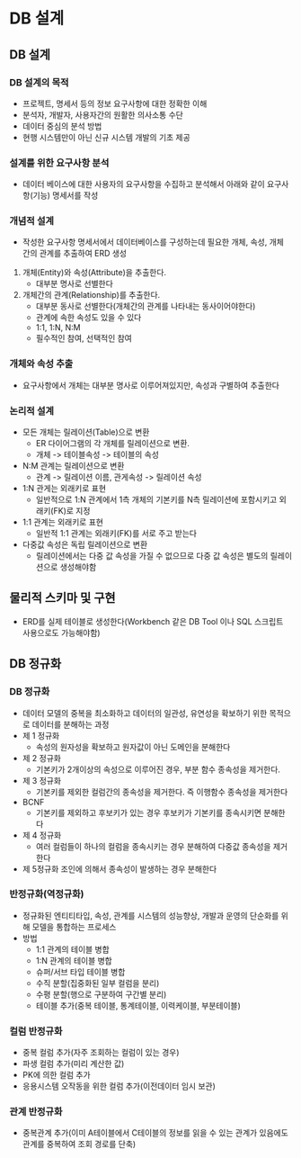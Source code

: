 # DB 설계

## DB 설계
### DB 설계의 목적
- 프로젝트, 명세서 등의 정보 요구사항에 대한 정확한 이해
- 분석자, 개발자, 사용자간의 원활한 의사소통 수단
- 데이터 중심의 분석 방법
- 현행 시스템만이 아닌 신규 시스템 개발의 기초 제공

### 설계를 위한 요구사항 분석
* 데이터 베이스에 대한 사용자의 요구사항을 수집하고 분석해서 아래와 같이 요구사항(기능) 명세서를 작성

### 개념적 설계
* 작성한 요구사항 명세서에서 데이터베이스를 구성하는데 필요한 개체, 속성, 개체 간의 관계를 추출하여 ERD 생성
1. 개체(Entity)와 속성(Attribute)을 추출한다.
    * 대부분 명사로 선별한다
2. 개체간의 관계(Relationship)를 추출한다.
    * 대부분 동사로 선별한다(개체간의 관계를 나타내는 동사이어야한다)
    * 관계에 속한 속성도 있을 수 있다
    * 1:1, 1:N, N:M
    * 필수적인 참여, 선택적인 참여

### 개체와 속성 추출
* 요구사항에서 개체는 대부분 명사로 이루어져있지만, 속성과 구별하여 추출한다

### 논리적 설계
* 모든 개체는 릴레이션(Table)으로 변환
  * ER 다이어그램의 각 개체를 릴레이션으로 변환.
  * 개체 -> 테이블속성 -> 테이블의 속성
* N:M 관계는 릴레이션으로 변환
  * 관계 -> 릴레이션 이름, 관게속성 -> 릴레이션 속성
* 1:N 관게는 외래키로 표현
  * 일반적으로 1:N 관계에서 1측 개체의 기본키를 N측 릴레이션에 포함시키고 외래키(FK)로 지정
* 1:1 관계는 외래키로 표현
  * 일반적 1:1 관계는 외래키(FK)를 서로 주고 받는다
* 다중값 속성은 독립 릴레이션으로 변환
  * 릴레이션에서는 다중 값 속성을 가질 수 없으므로 다중 값 속성은 별도의 릴레이션으로 생성해야함

## 물리적 스키마 및 구현
* ERD를 실제 테이블로 생성한다(Workbench 같은 DB Tool 이나 SQL 스크립트 사용으로도 가능해야함)

## DB 정규화
### DB 정규화
* 데이터 모델의 중복을 최소화하고 데이터의 일관성, 유연성을 확보하기 위한 목적으로 데이터를 분해하는 과정
* 제 1 정규화
  * 속성의 원자성을 확보하고 원자값이 아닌 도메인을 분해한다
* 제 2 정규화
  * 기본키가 2개이상의 속성으로 이루어진 경우, 부분 함수 종속성을 제거한다.
* 제 3 정규화
  * 기본키를 제외한 컬럼간의 종속성을 제거한다. 즉 이행함수 종속성을 제거한다
* BCNF
  * 기본키를 제외하고 후보키가 있는 경우 후보키가 기본키를 종속시키면 분해한다
* 제 4 정규화
  * 여러 컬럼들이 하나의 컬럼을 종속시키는 경우 분해하여 다중값 종속성을 제거한다
* 제 5정규화
조인에 의해서 종속성이 발생하는 경우 분해한다

### 반정규화(역정규화)
* 정규화된 엔티티타입, 속성, 관계를 시스템의 성능향상, 개발과 운영의 단순화를 위해 모델을 통합하는 프로세스
* 방법
  * 1:1 관계의 테이블 병합
  * 1:N 관계의 테이블 병합
  * 슈퍼/서브 타입 테이블 병합
  * 수직 분할(집중화된 일부 컬럼을 분리)
  * 수평 분할(행으로 구분하여 구간별 분리)
  * 테이블 추가(중복 테이블, 통계테이블, 이력케이블, 부분테이블)
### 컬럼 반정규화
* 중복 컬럼 추가(자주 조회하는 컬럼이 있는 경우)
* 파생 컬럼 추가(미리 계산한 값)
* PK에 의한 컬럼 추가
* 응용시스템 오작동을 위한 컬럼 추가(이전데이터 임시 보관)

### 관계 반정규화
* 중복관계 추가(이미 A테이블에서 C테이블의 정보를 읽을 수 있는 관계가 있음에도 관계를 중복하여 조회 경로를 단축)